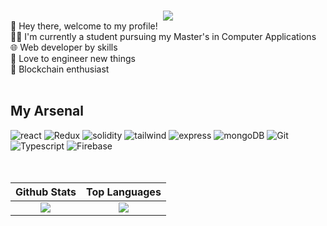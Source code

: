 ### 

<!--
**mrb1nary/mrb1nary** is a ✨ _special_ ✨ repository because its `README.md` (this file) appears on your GitHub profile.

Here are some ideas to get you started:

- 🔭 I’m currently working on ...
- 🌱 I’m currently learning ...
- 👯 I’m looking to collaborate on ...
- 🤔 I’m looking for help with ...
- 💬 Ask me about ...
- 📫 How to reach me: ...
- 😄 Pronouns: ...
- ⚡ Fun fact: ...
-->



<div align="center">
<img src ="https://user-images.githubusercontent.com/55779046/225549442-9ef10643-852c-4259-9a0d-13b85331f08c.svg" style="" width:1920/>
</div>

<div align="left">
  👋 Hey there, welcome to my profile! </br>
  🧑‍🎓 I'm currently a student pursuing my Master's in Computer Applications </br>
  🌐 Web developer by skills </br>
  🔧 Love to engineer new things </br>
  🔗 Blockchain enthusiast </br></br></hr>
</div>

<h2>My Arsenal</h2>

<div>
  <img src = "https://img.shields.io/badge/react-%2320232a.svg?style=for-the-badge&logo=react&logoColor=%2361DAFB" alt="react"/>
  <img src= "https://img.shields.io/badge/redux-%23593d88.svg?style=for-the-badge&logo=redux&logoColor=white" alt="Redux" />
  <img src= "https://img.shields.io/badge/Solidity-%23363636.svg?style=for-the-badge&logo=solidity&logoColor=white" alt="solidity"/>
  <img src= "https://img.shields.io/badge/tailwindcss-%2338B2AC.svg?style=for-the-badge&logo=tailwind-css&logoColor=white" alt="tailwind" />
  <img src= "https://img.shields.io/badge/express.js-%23404d59.svg?style=for-the-badge&logo=express&logoColor=%2361DAFB" alt="express" />
  <img src= "https://img.shields.io/badge/MongoDB-%234ea94b.svg?style=for-the-badge&logo=mongodb&logoColor=white" alt="mongoDB" />
  <img src= "https://img.shields.io/badge/git-%23F05033.svg?style=for-the-badge&logo=git&logoColor=white" alt="Git" />
  <img src= "https://img.shields.io/badge/typescript-%23007ACC.svg?style=for-the-badge&logo=typescript&logoColor=white" alt="Typescript" />
  <img src= "https://img.shields.io/badge/firebase-%23039BE5.svg?style=for-the-badge&logo=firebase" alt="Firebase" />
  
</div>

<br>
<br>

<div align=center>

Github Stats               |  Top Languages
:-------------------------:|:-------------------------:
![](https://github-readme-stats.vercel.app/api?username=mrb1nary&count_private=true&show_icons=true&theme=tokyonight)  |  ![](https://github-readme-stats.vercel.app/api/top-langs/?username=mrb1nary&layout=compact&theme=tokyonight)



  
  </div>
